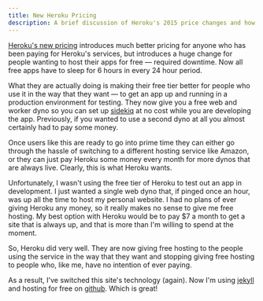 ```yaml
---
title: New Heroku Pricing
description: A brief discussion of Heroku's 2015 price changes and how they affect small sites
---
```


[Heroku's new pricing](https://blog.heroku.com/archives/2015/5/7/new-dyno-types-public-beta)
introduces much better pricing for anyone who has been paying for Heroku's
services, but introduces a huge change for people wanting to host their apps
for free &mdash; required downtime. Now all free apps have to sleep for 6 hours in
every 24 hour period.

What they are actually doing is making their free tier better for people who
use it in the way that they want &mdash; to get an app up and running in a
production environment for testing. They now give you a free web and worker
dyno so you can set up [sidekiq](http://sidekiq.org/) at no cost while you are developing the app.
Previously, if you wanted to use a second dyno at all you almost certainly
had to pay some money.

Once users like this are ready to go into prime time they can either go through the
hassle of switching to a different hosting service like Amazon, or they can
just pay Heroku some money every month for more dynos that are always live.
Clearly, this is what Heroku wants.

Unfortunately, I wasn't using the free tier of Heroku to test out an app in
development. I just wanted a single web dyno that, if pinged once an hour, was
up all the time to host my personal website. I had no plans of ever giving
Heroku any money, so it really makes no sense to give me free hosting. My
best option with Heroku would be to pay $7 a month to get a site that is always
up, and that is more than I'm willing to spend at the moment.

So, Heroku did very well. They are now giving free hosting to the people using
the service in the way that they want and stopping giving free hosting to
people who, like me, have no intention of ever paying.

As a result, I've switched this site's technology (again). Now I'm using [jekyll](http://jekyllrb.com/)
and hosting for free on [github](https://pages.github.com/). Which is great!
